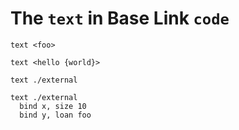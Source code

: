 # The `text` in Base Link `code`

```
text <foo>

text <hello {world}>

text ./external

text ./external
  bind x, size 10
  bind y, loan foo
```
